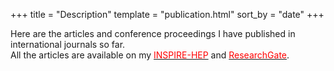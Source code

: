 +++
title = "Description"
template = "publication.html"
sort_by = "date"
+++

Here are the articles and conference proceedings I have published in international journals so far.  
All the articles are available on my [<span style="color: red;">INSPIRE-HEP</span>](https://inspirehep.net/authors/2706496?ui-citation-summary=true) and [<span style="color: red;">ResearchGate</span>](https://www.researchgate.net/profile/Satyajit-Puhan/research).

